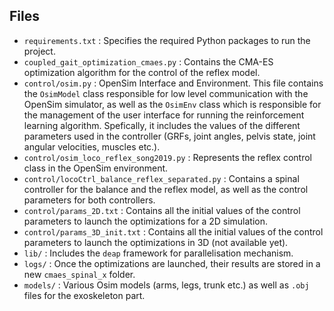## Files

- `requirements.txt` : Specifies the required Python packages to run the project.
- `coupled_gait_optimization_cmaes.py` : Contains the CMA-ES optimization algorithm for the control of the reflex model.
- `control/osim.py` : OpenSim Interface and Environment. This file contains the `OsimModel` class responsible for low level communication with the OpenSim simulator, as well as the `OsimEnv` class which is responsible for the management of the user interface for running the reinforcement learning algorithm. Spefically, it includes the values of the different parameters used in the controller (GRFs, joint angles, pelvis state, joint angular velocities, muscles etc.).
- `control/osim_loco_reflex_song2019.py` : Represents the reflex control class in the OpenSim environment.
- `control/locoCtrl_balance_reflex_separated.py` : Contains a spinal controller for the balance and the reflex model, as well as the control parameters for both controllers.
- `control/params_2D.txt` : Contains all the initial values of the control parameters to launch the optimizations for a 2D simulation.
- `control/params_3D_init.txt` : Contains all the initial values of the control parameters to launch the optimizations in 3D (not available yet).
- `lib/` : Includes the `deap` framework for parallelisation mechanism.
- `logs/` : Once the optimizations are launched, their results are stored in a new `cmaes_spinal_x` folder.
- `models/` : Various Osim models (arms, legs, trunk etc.) as well as `.obj` files for the exoskeleton part.
